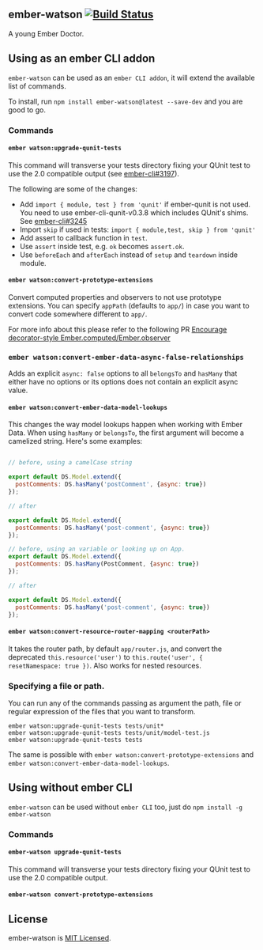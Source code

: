 ## ember-watson  [![Build Status](https://travis-ci.org/abuiles/ember-watson.png?branch=master)](https://travis-ci.org/abuiles/ember-watson)

A young Ember Doctor.

## Using as an ember CLI addon

`ember-watson` can be used as an `ember CLI addon`, it will extend the
available list of commands.

To install, run `npm install ember-watson@latest --save-dev` and you are good
to go.


### Commands

#### `ember watson:upgrade-qunit-tests`

This command will transverse your tests directory fixing your QUnit
test to use the 2.0 compatible output (see
[ember-cli#3197](https://github.com/ember-cli/ember-cli/pull/3197)).

The following are some of the changes:

  - Add `import { module, test } from 'qunit'` if ember-qunit is not
    used. You need to use ember-cli-qunit-v0.3.8 which includes
    QUnit's shims. See [ember-cli#3245](https://github.com/ember-cli/ember-cli/pull/3245)
  -  Import `skip` if used in tests: `import { module,test, skip } from 'qunit'`
  - Add assert to callback function in `test`.
  - Use `assert` inside test, e.g. `ok` becomes `assert.ok`.
  - Use `beforeEach` and `afterEach` instead of `setup` and `teardown`
    inside module.

#### `ember watson:convert-prototype-extensions`

Convert computed properties and observers to not use prototype
extensions. You can specify `appPath` (defaults to `app/`) in case you
want to convert code somewhere different to `app/`.

For more info about this please refer to the following PR [Encourage decorator-style Ember.computed/Ember.observer](https://github.com/emberjs/guides/pull/110)

### `ember watson:convert-ember-data-async-false-relationships`

Adds an explicit `async: false` options to all `belongsTo` and `hasMany` that
either have no options or its options does not contain an explicit async value.

#### `ember watson:convert-ember-data-model-lookups`

This changes the way model lookups happen when working with Ember
Data. When using `hasMany` or `belongsTo`, the first argument will
become a camelized string. Here's some examples:

```javascript

// before, using a camelCase string

export default DS.Model.extend({
  postComments: DS.hasMany('postComment', {async: true})
});

// after

export default DS.Model.extend({
  postComments: DS.hasMany('post-comment', {async: true})
});

// before, using an variable or looking up on App.
export default DS.Model.extend({
  postComments: DS.hasMany(PostComment, {async: true})
});

// after

export default DS.Model.extend({
  postComments: DS.hasMany('post-comment', {async: true})
});
```

#### `ember watson:convert-resource-router-mapping <routerPath>`

It takes the router path, by default `app/router.js`, and convert the deprecated `this.resource('user')` to `this.route('user', { resetNamespace: true })`. Also works for nested resources.

### Specifying a file or path.

You can run any of the commands passing as argument the path, file or
regular expression of the files that you want to transform.

```
ember watson:upgrade-qunit-tests tests/unit*
ember watson:upgrade-qunit-tests tests/unit/model-test.js
ember watson:upgrade-qunit-tests tests
```

The same is possible with `ember watson:convert-prototype-extensions` and `ember watson:convert-ember-data-model-lookups`.

## Using without ember CLI

`ember-watson` can be used without `ember CLI` too, just do `npm
install -g ember-watson`

### Commands

#### `ember-watson upgrade-qunit-tests`

This command will transverse your tests directory fixing your QUnit
test to use the 2.0 compatible output.

#### `ember-watson convert-prototype-extensions`

## License

ember-watson is [MIT Licensed](https://github.com/abuiles/ember-watson/blob/master/LICENSE.md).
